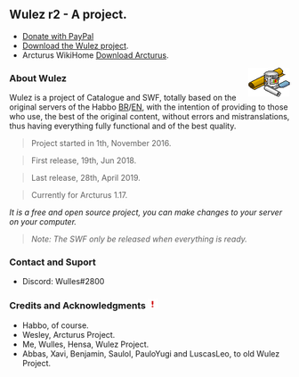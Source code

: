 ## Wulez r2 - A project.

* [Donate with PayPal](https://www.paypal.com/cgi-bin/webscr?cmd=_donations&business=lhdsa@icloud.com&lc=US&item_name=Help+me+to+get+new+computer.&no_note=0&cn=&curency_code=USD&bn=PP-DonationsBF:btn_donateCC_LG.gif:NonHosted)
* [Download the Wulez project](https://github.com/Wulles/Wulez/archive/master.zip).
* Arcturus WikiHome [Download Arcturus](https://bitbucket.org/Wesley12312/arcturus/wiki/Home).

<img src="https://raw.githubusercontent.com/Wulles/eyethatseeseverything/master/catal_fp_pic4.gif" align="right">

### About Wulez
Wulez is a project of Catalogue and SWF, totally based on the original servers of the Habbo [BR](https://habbo.com.br/)/[EN](https://habbo.com/), with the intention of providing to those who use, the best of the original content, without errors and mistranslations, thus having everything fully functional and of the best quality.

> Project started in 1th, November 2016.

> First release, 19th, Jun 2018.

> Last release, 28th, April 2019.

> Currently for Arcturus 1.17.

*It is a free and open source project, you can make changes to your server on your computer.*

> *Note: The SWF only be released when everything is ready.*

### Contact and Suport

* Discord: Wulles#2800

### Credits and Acknowledgments <img src="https://raw.githubusercontent.com/Wulles/eyethatseeseverything/master/icon_10.png">

* Habbo, of course.
* Wesley, Arcturus Project.
* Me, Wulles, Hensa, Wulez Project.
* Abbas, Xavi, Benjamin, Saulol, PauloYugi and LuscasLeo, to old Wulez Project.